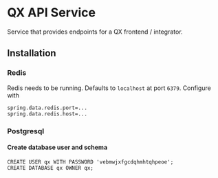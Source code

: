# QX API Service

Service that provides endpoints for a QX frontend / integrator.

## Installation

### Redis

Redis needs to be running. Defaults to `localhost` at port `6379`. Configure with

```properties
spring.data.redis.port=...
spring.data.redis.host=...
```

### Postgresql

#### Create database user and schema

```postgresql
CREATE USER qx WITH PASSWORD 'vebmwjxfgcdqhmhtqhpeoe';
CREATE DATABASE qx OWNER qx;
```
